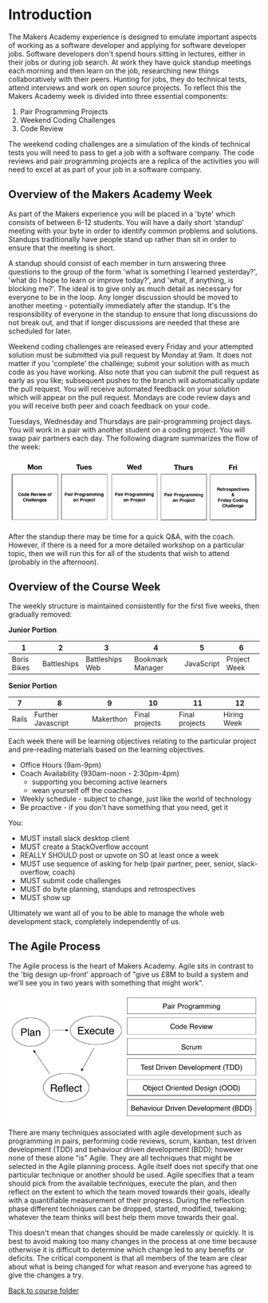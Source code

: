 Introduction
===========

The Makers Academy experience is designed to emulate important aspects of working as a software developer and applying for software developer jobs.  Software developers don't spend hours sitting in lectures, either in their jobs or during job search. At work they have quick standup meetings each morning and then learn on the job, researching new things collaboratively with their peers.  Hunting for jobs, they do technical tests, attend interviews and work on open source projects. To reflect this the Makers Academy week is divided into three essential components:

1. Pair Programming Projects
2. Weekend Coding Challenges
3. Code Review

The weekend coding challenges are a simulation of the kinds of technical tests you will need to pass to get a job with a software company.  The code reviews and pair programming projects are a replica of the activities you will need to excel at as part of your job in a software company.

Overview of the Makers Academy Week
-----------------------------------

As part of the Makers experience you will be placed in a 'byte' which consists of between 6-12 students.  You will have a daily short 'standup' meeting with your byte in order to identify common problems and solutions.  Standups traditionally have people stand up rather than sit in order to ensure that the meeting is short.

A standup should consist of each member in turn answering three questions to the group of the form 'what is something I learned yesterday?', 'what do I hope to learn or improve today?', and 'what, if anything, is blocking me?'.  The ideal is to give only as much detail as necessary for everyone to be in the loop.  Any longer discussion should be moved to another meeting - potentially immediately after the standup.  It's the responsibility of everyone in the standup to ensure that long discussions do not break out, and that if longer discussions are needed that these are scheduled for later.

Weekend coding challenges are released every Friday and your attempted solution must be submitted via pull request by Monday at 9am.  It does not matter if you 'complete' the challenge; submit your solution with as much code as you have working.  Also note that you can submit the pull request as early as you like; subsequent pushes to the branch will automatically update the pull request.  You will receive automated feedback on your solution which will appear on the pull request.  Mondays are code review days and you will receive both peer and coach feedback on your code.

Tuesdays, Wednesday and Thursdays are pair-programming project days.  You will work in a pair with another student on a coding project. You will swap pair partners each day.  The following diagram summarizes the flow of the week:

![Makers Week](images/makers-week.png)

After the standup there may be time for a quick Q&A, with the coach.  However, if there is a need for a more detailed workshop on a particular topic, then we will run this for all of the students that wish to attend (probably in the afternoon).

Overview of the Course Week
-------------------------

The weekly structure is maintained consistently for the first five weeks, then gradually removed:

**Junior Portion**

1             |  2          | 3               | 4                | 5          | 6            |
--------------|-------------|-----------------|------------------|------------|--------------|
Boris Bikes   | Battleships | Battleships Web | Bookmark Manager | JavaScript | Project Week |


**Senior Portion**

7     |  8                 | 9         | 10             | 11             | 12              |
------|--------------------|-----------|----------------|----------------|-----------------|
Rails | Further Javascript | Makerthon | Final projects | Final projects |   Hiring Week   |


Each week there will be learning objectives relating to the particular project and pre-reading materials based on the learning objectives.

* Office Hours (9am-9pm)
* Coach Availability (930am-noon - 2:30pm-4pm)
  - supporting you becoming active learners
  - wean yourself off the coaches
* Weekly schedule - subject to change, just like the world of technology
* Be proactive - if you don't have something that you need, get it

You:

* MUST install slack desktop client
* MUST create a StackOverflow account
* REALLY SHOULD post or upvote on SO at least once a week
* MUST use sequence of asking for help (pair partner, peer, senior, slack-overflow, coach)
* MUST submit code challenges
* MUST do byte planning, standups and retrospectives
* MUST show up

Ultimately we want all of you to be able to manage the whole web development stack, completely independently of us.

The Agile Process
---------------

The Agile process is the heart of Makers Academy. Agile sits in contrast to the 'big design up-front' approach of "give us £8M to build a system and we'll see you in two years with something that might work".

![Agile Process](images/agile.png)

There are many techniques associated with agile development such as programming in pairs, performing code reviews, scrum, kanban, test driven development (TDD) and behaviour driven development (BDD); however none of these alone "is" Agile.  They are all techniques that might be selected in the Agile planning process.  Agile itself does not specify that one particular technique or another should be used.  Agile specifies that a team should pick from the available techniques, execute the plan, and then reflect on the extent to which the team moved towards their goals, ideally with a quantifiable measurement of their progress.  During the reflection phase different techniques can be dropped, started, modified, tweaking; whatever the team thinks will best help them move towards their goal.

This doesn't mean that changes should be made carelessly or quickly.  It is best to avoid making too many changes in the process at one time because otherwise it is difficult to determine which change led to any benefits or deficits.  The critical component is that all members of the team are clear about what is being changed for what reason and everyone has agreed to give the changes a try.

[Back to course folder](..)
